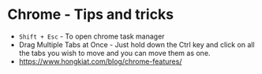# Chrome - Tips and tricks

  - `Shift + Esc` - To open chrome task manager
  - Drag Multiple Tabs at Once - Just hold down the Ctrl key and click on all the tabs you wish to move and you can move them as one.
  - https://www.hongkiat.com/blog/chrome-features/
